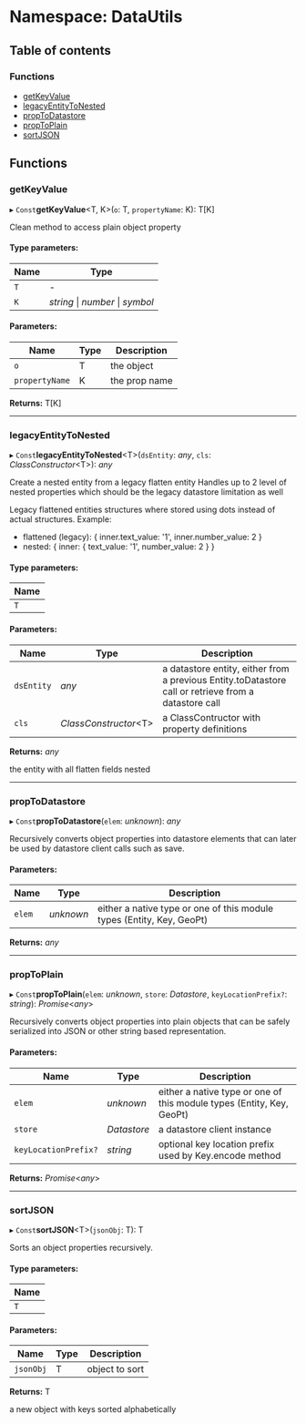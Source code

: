 # Namespace: DataUtils

## Table of contents

### Functions

- [getKeyValue](datautils.md#getkeyvalue)
- [legacyEntityToNested](datautils.md#legacyentitytonested)
- [propToDatastore](datautils.md#proptodatastore)
- [propToPlain](datautils.md#proptoplain)
- [sortJSON](datautils.md#sortjson)

## Functions

### getKeyValue

▸ `Const`**getKeyValue**<T, K\>(`o`: T, `propertyName`: K): T[K]

Clean method to access plain object property

#### Type parameters:

Name | Type |
------ | ------ |
`T` | - |
`K` | *string* \| *number* \| *symbol* |

#### Parameters:

Name | Type | Description |
------ | ------ | ------ |
`o` | T | the object   |
`propertyName` | K | the prop name    |

**Returns:** T[K]

___

### legacyEntityToNested

▸ `Const`**legacyEntityToNested**<T\>(`dsEntity`: *any*, `cls`: *ClassConstructor*<T\>): *any*

Create a nested entity from a legacy flatten entity
Handles up to 2 level of nested properties which should be the legacy datastore limitation as well

Legacy flattened entities structures where stored using dots instead of actual structures.
Example:
- flattened (legacy): { inner.text_value: '1', inner.number_value: 2 }
- nested: { inner: { text_value: '1', number_value: 2 } }

#### Type parameters:

Name |
------ |
`T` |

#### Parameters:

Name | Type | Description |
------ | ------ | ------ |
`dsEntity` | *any* | a datastore entity, either from a previous Entity.toDatastore call or retrieve from a datastore call   |
`cls` | *ClassConstructor*<T\> | a ClassContructor with property definitions   |

**Returns:** *any*

the entity with all flatten fields nested

___

### propToDatastore

▸ `Const`**propToDatastore**(`elem`: *unknown*): *any*

Recursively converts object properties into datastore elements that can later be used by
datastore client calls such as save.

#### Parameters:

Name | Type | Description |
------ | ------ | ------ |
`elem` | *unknown* | either a native type or one of this module types (Entity, Key, GeoPt)   |

**Returns:** *any*

___

### propToPlain

▸ `Const`**propToPlain**(`elem`: *unknown*, `store`: *Datastore*, `keyLocationPrefix?`: *string*): *Promise*<*any*\>

Recursively converts object properties into plain objects that can be safely serialized into JSON or other
string based representation.

#### Parameters:

Name | Type | Description |
------ | ------ | ------ |
`elem` | *unknown* | either a native type or one of this module types (Entity, Key, GeoPt)   |
`store` | *Datastore* | a datastore client instance   |
`keyLocationPrefix?` | *string* | optional key location prefix used by Key.encode method    |

**Returns:** *Promise*<*any*\>

___

### sortJSON

▸ `Const`**sortJSON**<T\>(`jsonObj`: T): T

Sorts an object properties recursively.

#### Type parameters:

Name |
------ |
`T` |

#### Parameters:

Name | Type | Description |
------ | ------ | ------ |
`jsonObj` | T | object to sort   |

**Returns:** T

a new object with keys sorted alphabetically

